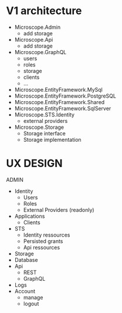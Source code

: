 V1 architecture
===============

* Microscope.Admin
    * add storage
* Microscope.Api
    * add storage
* Microscope.GraphQL
    * users
    * roles
    * storage
    * clients
    * ...
* Microscope.EntityFramework.MySql
* Microscope.EntityFramework.PostgreSQL
* Microscope.EntityFramework.Shared
* Microscope.EntityFramework.SqlServer
* Microscope.STS.Identity
    * external providers
* Microscope.Storage
    * Storage interface
    * Storage implementation


UX DESIGN
=========

ADMIN

* Identity
    * Users
    * Roles
    * External Providers (readonly)
* Applications
    * Clients
* STS
    * Identity ressources
    * Persisted grants
    * Api ressources
* Storage
* Database
* Api
    * REST
    * GraphQL
* Logs
* Account
    * manage
    * logout